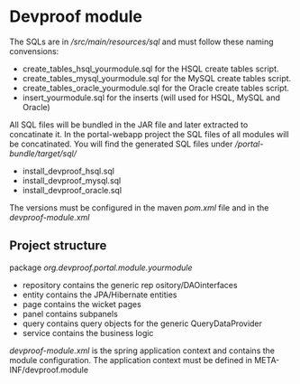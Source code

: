 Devproof module
===============

The SQLs are in */src/main/resources/sql* and must follow these naming convensions:

* create_tables_hsql_yourmodule.sql for the HSQL create tables script.
* create_tables_mysql_yourmodule.sql for the MySQL create tables script.
* create_tables_oracle_yourmodule.sql for the Oracle create tables script.
* insert_yourmodule.sql for the inserts (will used for HSQL, MySQL and Oracle)

All SQL files will be bundled in the JAR file and later extracted to concatinate it. 
In the portal-webapp project the SQL files of all modules will be concatinated.
You will find the generated SQL files under */portal-bundle/target/sql/*

* install_devproof_hsql.sql
* install_devproof_mysql.sql
* install_devproof_oracle.sql

The versions must be configured in the maven *pom.xml* file and in the *devproof-module.xml*

Project structure
-----------------------

package *org.devproof.portal.module.yourmodule*

* repository contains the generic rep
 ository/DAOinterfaces
* entity contains the JPA/Hibernate entities
* page contains the wicket pages
* panel contains subpanels
* query contains query objects for the generic QueryDataProvider
* service contains the business logic

*devproof-module.xml* is the spring application context and contains the module configuration.
The application context must be defined in META-INF/devproof.module